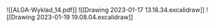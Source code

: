 ![[ALGA-Wyklad_14.pdf]]
![[Drawing 2023-01-17 13.18.34.excalidraw]]
![[Drawing 2023-01-19 19.08.04.excalidraw]]